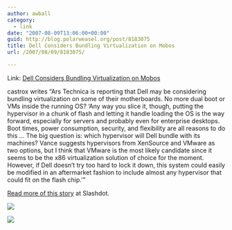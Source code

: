 ```yaml
---
author: awball
category:
  - link
date: "2007-08-09T13:06:00+00:00"
guid: http://blog.polarweasel.org/post/8183075
title: Dell Considers Bundling Virtualization on Mobos
url: /2007/08/09/8183075/

---
```

Link: [Dell Considers Bundling Virtualization on Mobos](http://rss.slashdot.org/~r/Slashdot/slashdot/~3/142462659/article.pl)

castrox writes “Ars Technica is reporting that Dell may be considering bundling virtualization on some of their motherboards. No more dual boot or VMs inside the running OS? ‘Any way you slice it, though, putting the hypervisor in a chunk of flash and letting it handle loading the OS is the way forward, especially for servers and probably even for enterprise desktops. Boot times, power consumption, security, and flexibility are all reasons to do this … The big question is: which hypervisor will Dell bundle with its machines? Vance suggests hypervisors from XenSource and VMware as two options, but I think that VMware is the most likely candidate since it seems to be the x86 virtualization solution of choice for the moment. However, if Dell doesn’t try too hard to lock it down, this system could easily be modified in an aftermarket fashion to include almost any hypervisor that could fit on the flash chip.’”

[Read more of this story](http://hardware.slashdot.org/article.pl?sid=07/08/09/171248&from=rss) at Slashdot.

[![](http://rss.slashdot.org/~a/Slashdot/slashdot?i=Sq0RH9)](http://rss.slashdot.org/~a/Slashdot/slashdot?a=Sq0RH9)

![](http://rss.slashdot.org/~r/Slashdot/slashdot/~4/142462659)
